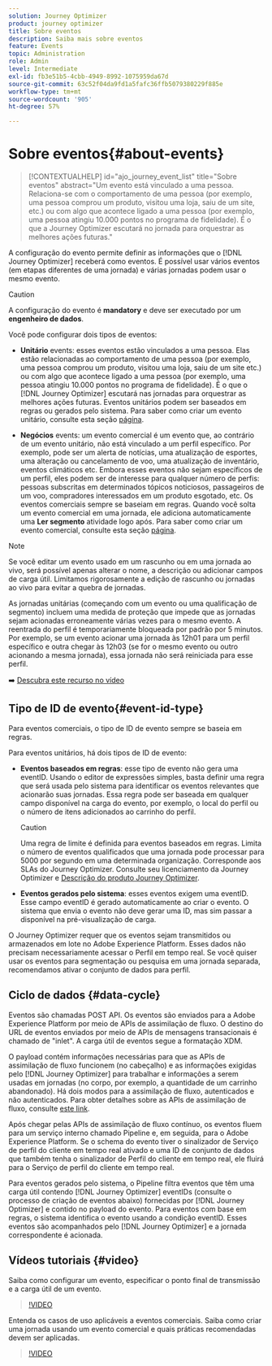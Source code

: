 ```yaml
---
solution: Journey Optimizer
product: journey optimizer
title: Sobre eventos
description: Saiba mais sobre eventos
feature: Events
topic: Administration
role: Admin
level: Intermediate
exl-id: fb3e51b5-4cbb-4949-8992-1075959da67d
source-git-commit: 63c52f04da9fd1a5fafc36ffb5079380229f885e
workflow-type: tm+mt
source-wordcount: '905'
ht-degree: 57%

---
```


# Sobre eventos{#about-events}

>[!CONTEXTUALHELP]
>id="ajo_journey_event_list"
>title="Sobre eventos"
>abstract="Um evento está vinculado a uma pessoa. Relaciona-se com o comportamento de uma pessoa (por exemplo, uma pessoa comprou um produto, visitou uma loja, saiu de um site, etc.) ou com algo que acontece ligado a uma pessoa (por exemplo, uma pessoa atingiu 10.000 pontos no programa de fidelidade). É o que a Journey Optimizer escutará no jornada para orquestrar as melhores ações futuras."

A configuração do evento permite definir as informações que o [!DNL Journey Optimizer] receberá como eventos. É possível usar vários eventos (em etapas diferentes de uma jornada) e várias jornadas podem usar o mesmo evento.

>[!CAUTION]
>
>A configuração do evento é **mandatory** e deve ser executado por um **engenheiro de dados**.

Você pode configurar dois tipos de eventos:

* **Unitário** events: esses eventos estão vinculados a uma pessoa. Elas estão relacionadas ao comportamento de uma pessoa (por exemplo, uma pessoa comprou um produto, visitou uma loja, saiu de um site etc.) ou com algo que acontece ligado a uma pessoa (por exemplo, uma pessoa atingiu 10.000 pontos no programa de fidelidade). É o que o [!DNL Journey Optimizer] escutará nas jornadas para orquestrar as melhores ações futuras. Eventos unitários podem ser baseados em regras ou gerados pelo sistema. Para saber como criar um evento unitário, consulte esta seção [página](../event/about-creating.md).

* **Negócios** events: um evento comercial é um evento que, ao contrário de um evento unitário, não está vinculado a um perfil específico. Por exemplo, pode ser um alerta de notícias, uma atualização de esportes, uma alteração ou cancelamento de voo, uma atualização de inventário, eventos climáticos etc. Embora esses eventos não sejam específicos de um perfil, eles podem ser de interesse para qualquer número de perfis: pessoas subscritas em determinados tópicos noticiosos, passageiros de um voo, compradores interessados em um produto esgotado, etc. Os eventos comerciais sempre se baseiam em regras. Quando você solta um evento comercial em uma jornada, ele adiciona automaticamente uma **Ler segmento** atividade logo após. Para saber como criar um evento comercial, consulte esta seção [página](../event/about-creating-business.md).


>[!NOTE]
>
>Se você editar um evento usado em um rascunho ou em uma jornada ao vivo, será possível apenas alterar o nome, a descrição ou adicionar campos de carga útil. Limitamos rigorosamente a edição de rascunho ou jornadas ao vivo para evitar a quebra de jornadas.

As jornadas unitárias (começando com um evento ou uma qualificação de segmento) incluem uma medida de proteção que impede que as jornadas sejam acionadas erroneamente várias vezes para o mesmo evento. A reentrada do perfil é temporariamente bloqueada por padrão por 5 minutos. Por exemplo, se um evento acionar uma jornada às 12h01 para um perfil específico e outra chegar às 12h03 (se for o mesmo evento ou outro acionando a mesma jornada), essa jornada não será reiniciada para esse perfil.

➡️ [Descubra este recurso no vídeo](#video)

## Tipo de ID de evento{#event-id-type}

Para eventos comerciais, o tipo de ID de evento sempre se baseia em regras.

Para eventos unitários, há dois tipos de ID de evento:

* **Eventos baseados em regras**: esse tipo de evento não gera uma eventID. Usando o editor de expressões simples, basta definir uma regra que será usada pelo sistema para identificar os eventos relevantes que acionarão suas jornadas. Essa regra pode ser baseada em qualquer campo disponível na carga do evento, por exemplo, o local do perfil ou o número de itens adicionados ao carrinho do perfil.

   >[!CAUTION]
   >
   >Uma regra de limite é definida para eventos baseados em regras. Limita o número de eventos qualificados que uma jornada pode processar para 5000 por segundo em uma determinada organização. Corresponde aos SLAs do Journey Optimizer. Consulte seu licenciamento da Journey Optimizer e [Descrição do produto Journey Optimizer](https://helpx.adobe.com/br/legal/product-descriptions/adobe-campaign-managed-cloud-services.html).

* **Eventos gerados pelo sistema**: esses eventos exigem uma eventID. Esse campo eventID é gerado automaticamente ao criar o evento. O sistema que envia o evento não deve gerar uma ID, mas sim passar a disponível na pré-visualização de carga.

O Journey Optimizer requer que os eventos sejam transmitidos ou armazenados em lote no Adobe Experience Platform. Esses dados não precisam necessariamente acessar o Perfil em tempo real. Se você quiser usar os eventos para segmentação ou pesquisa em uma jornada separada, recomendamos ativar o conjunto de dados para perfil.

## Ciclo de dados {#data-cycle}

Eventos são chamadas POST API. Os eventos são enviados para a Adobe Experience Platform por meio de APIs de assimilação de fluxo. O destino do URL de eventos enviados por meio de APIs de mensagens transacionais é chamado de &quot;inlet&quot;. A carga útil de eventos segue a formatação XDM.

O payload contém informações necessárias para que as APIs de assimilação de fluxo funcionem (no cabeçalho) e as informações exigidas pelo [!DNL Journey Optimizer] para trabalhar e informações a serem usadas em jornadas (no corpo, por exemplo, a quantidade de um carrinho abandonado). Há dois modos para a assimilação de fluxo, autenticados e não autenticados. Para obter detalhes sobre as APIs de assimilação de fluxo, consulte [este link](https://experienceleague.adobe.com/docs/experience-platform/xdm/api/getting-started.html?lang=pt-BR).

Após chegar pelas APIs de assimilação de fluxo contínuo, os eventos fluem para um serviço interno chamado Pipeline e, em seguida, para o Adobe Experience Platform. Se o schema do evento tiver o sinalizador de Serviço de perfil do cliente em tempo real ativado e uma ID de conjunto de dados que também tenha o sinalizador de Perfil do cliente em tempo real, ele fluirá para o Serviço de perfil do cliente em tempo real.

Para eventos gerados pelo sistema, o Pipeline filtra eventos que têm uma carga útil contendo [!DNL Journey Optimizer] eventIDs (consulte o processo de criação de eventos abaixo) fornecidas por [!DNL Journey Optimizer] e contido no payload do evento. Para eventos com base em regras, o sistema identifica o evento usando a condição eventID. Esses eventos são acompanhados pelo [!DNL Journey Optimizer] e a jornada correspondente é acionada.

## Vídeos tutoriais {#video}

Saiba como configurar um evento, especificar o ponto final de transmissão e a carga útil de um evento.

>[!VIDEO](https://video.tv.adobe.com/v/336253?quality=12)

Entenda os casos de uso aplicáveis a eventos comerciais. Saiba como criar uma jornada usando um evento comercial e quais práticas recomendadas devem ser aplicadas.

>[!VIDEO](https://video.tv.adobe.com/v/334234?quality=12)
